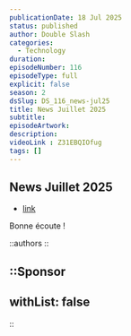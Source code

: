 ```yaml
---
publicationDate: 18 Jul 2025
status: published
author: Double Slash
categories:
  - Technology
duration: 
episodeNumber: 116
episodeType: full
explicit: false
season: 2
dsSlug: DS_116_news-jul25
title: News Juillet 2025
subtitle: 
episodeArtwork: 
description:
videoLink : Z31EBQIOfug
tags: []
---
```

## News Juillet 2025


- [link](http)

Bonne écoute !

::authors
::

::Sponsor
---
withList: false
---
::
